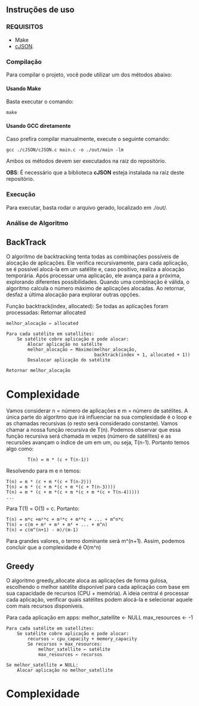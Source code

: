 ## Instruções de uso

### REQUISITOS
- Make
- [cJSON](https://github.com/DaveGamble/cJSON).

### Compilação
Para compilar o projeto, você pode utilizar um dos métodos abaixo:

#### Usando Make
Basta executar o comando:
```
make
```
#### Usando GCC diretamente
Caso prefira compilar manualmente, execute o seguinte comando:
```
gcc ./cJSON/cJSON.c main.c -o ./out/main -lm
```
Ambos os métodos devem ser executados na raiz do repositório.

**OBS**: É necessário que a biblioteca **cJSON** esteja instalada na raiz deste repositório.

### Execução

Para executar, basta rodar o arquivo gerado, localizado em ./out/.

### Análise de Algoritmo

## BackTrack

O algoritmo de backtracking tenta todas as combinações possíveis de alocação de aplicações. Ele verifica recursivamente, para cada aplicação, se é possível alocá-la em um satélite e, caso positivo, realiza a alocação temporária. Após processar uma aplicação, ele avança para a próxima, explorando diferentes possibilidades. Quando uma combinação é válida, o algoritmo calcula o número máximo de aplicações alocadas. Ao retornar, desfaz a última alocação para explorar outras opções.

Função backtrack(index, allocated):
    Se todas as aplicações foram processadas:
        Retornar allocated

    melhor_alocação ← allocated

    Para cada satélite em satellites:
        Se satélite cobre aplicação e pode alocar:
            Alocar aplicação no satélite
            melhor_alocação ← Máximo(melhor_alocação, 
                                     backtrack(index + 1, allocated + 1))
            Desalocar aplicação do satélite

    Retornar melhor_alocação

# Complexidade

Vamos considerar n = número de aplicações e m = número de satélites. A única parte do algoritmo que irá influenciar na sua complexidade é o loop e as chamadas recursivas (o resto será considerado constante).
Vamos chamar a nossa função recursiva de T(n). Podemos observar que essa função recursiva será chamada m vezes (número de satélites) e as recursões avançam o índice de um em um, ou seja, T(n-1). Portanto temos algo como:

            T(n) = m * (c + T(n-1))

Resolvendo para m e n temos:

    T(n) = m * (c + m *(c + T(n-2)))
    T(n) = m * (c + m *(c + m *(c + T(n-3))))
    T(n) = m * (c + m *(c + m *(c + m *(c + T(n-4)))))
    ...

Para T(1) = O(1) = c. Portanto:

    T(n) = m*c +m²*c + m³*c + m⁴*c + ... + m^n*c
    T(n) = c(m + m² + m³ + m⁴ + ... + m^n)
    T(n) = c(m^(n+1) - m)/(m-1)

Para grandes valores, o termo dominante será m^(n+1). Assim, podemos concluir que a complexidade é O(m^n)

## Greedy

O algoritmo greedy_allocate aloca as aplicações de forma gulosa, escolhendo o melhor satélite disponível para cada aplicação com base em sua capacidade de recursos (CPU + memória). A ideia central é processar cada aplicação, verificar quais satélites podem alocá-la e selecionar aquele com mais recursos disponíveis.

Para cada aplicação em apps:
    melhor_satellite ← NULL
    max_resources ← -1

    Para cada satélite em satellites:
        Se satélite cobre aplicação e pode alocar:
            recursos ← cpu_capacity + memory_capacity
            Se recursos > max_resources:
                melhor_satellite ← satélite
                max_resources ← recursos

    Se melhor_satellite ≠ NULL:
        Alocar aplicação no melhor_satellite

# Complexidade


